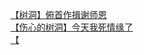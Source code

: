 [【树洞】俯首作揖谢师恩](http://tieba.baidu.com/p/4344398616?see_lz=1&pn=)   
[【伤心的树洞】今天我死情缘了](http://tieba.baidu.com/p/4344007805?see_lz=1&pn=)   
[【](http://tieba.baidu.com/p/4343983422?see_lz=1&pn=)   
